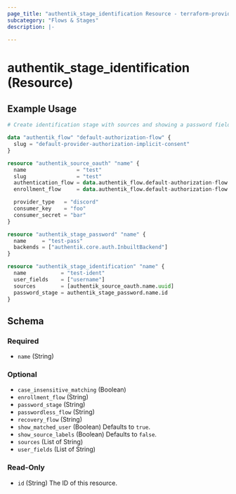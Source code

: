 ```yaml
---
page_title: "authentik_stage_identification Resource - terraform-provider-authentik"
subcategory: "Flows & Stages"
description: |-
  
---
```


# authentik_stage_identification (Resource)



## Example Usage

```terraform
# Create identification stage with sources and showing a password field

data "authentik_flow" "default-authorization-flow" {
  slug = "default-provider-authorization-implicit-consent"
}

resource "authentik_source_oauth" "name" {
  name                = "test"
  slug                = "test"
  authentication_flow = data.authentik_flow.default-authorization-flow.id
  enrollment_flow     = data.authentik_flow.default-authorization-flow.id

  provider_type   = "discord"
  consumer_key    = "foo"
  consumer_secret = "bar"
}

resource "authentik_stage_password" "name" {
  name     = "test-pass"
  backends = ["authentik.core.auth.InbuiltBackend"]
}

resource "authentik_stage_identification" "name" {
  name           = "test-ident"
  user_fields    = ["username"]
  sources        = [authentik_source_oauth.name.uuid]
  password_stage = authentik_stage_password.name.id
}
```

<!-- schema generated by tfplugindocs -->
## Schema

### Required

- `name` (String)

### Optional

- `case_insensitive_matching` (Boolean)
- `enrollment_flow` (String)
- `password_stage` (String)
- `passwordless_flow` (String)
- `recovery_flow` (String)
- `show_matched_user` (Boolean) Defaults to `true`.
- `show_source_labels` (Boolean) Defaults to `false`.
- `sources` (List of String)
- `user_fields` (List of String)

### Read-Only

- `id` (String) The ID of this resource.


